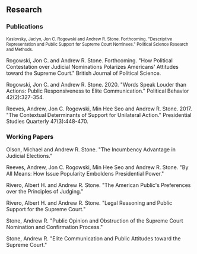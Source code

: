 ## Research

### Publications

<span style="font-size: 80%">Kaslovsky, Jaclyn, Jon C. Rogowski and Andrew R. Stone. Forthcoming. "Descriptive Representation and Public Support for Supreme Court Nominees." Political Science Research and Methods.</span> 

Rogowski, Jon C. and Andrew R. Stone. Forthcoming. "How Political Contestation over Judicial Nominations Polarizes Americans' Attitudes toward the Supreme Court." British Journal of Political Science. 

Rogowski, Jon C. and Andrew R. Stone. 2020. "Words Speak Louder than Actions: Public Responsiveness to Elite Communication." Political Behavior 42(2):327-354. 

Reeves, Andrew, Jon C. Rogowski, Min Hee Seo and Andrew R. Stone. 2017. "The Contextual Determinants of Support for Unilateral Action." Presidential Studies Quarterly 47(3):448-470.

### Working Papers

Olson, Michael and Andrew R. Stone. "The Incumbency Advantage in Judicial Elections."

Reeves, Andrew, Jon C. Rogowski, Min Hee Seo and Andrew R. Stone. "By All Means: How Issue Popularity Emboldens Presidential Power."

Rivero, Albert H. and Andrew R. Stone. "The American Public's Preferences over the Principles of Judging."

Rivero, Albert H. and Andrew R. Stone. "Legal Reasoning and Public Support for the Supreme Court."

Stone, Andrew R. "Public Opinion and Obstruction of the Supreme Court Nomination and Confirmation Process."

Stone, Andrew R. "Elite Communication and Public Attitudes toward the Supreme Court." 
